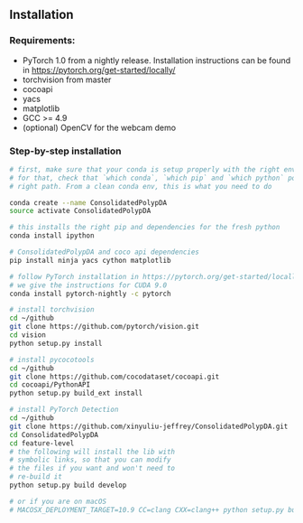 ## Installation

### Requirements:
- PyTorch 1.0 from a nightly release. Installation instructions can be found in https://pytorch.org/get-started/locally/
- torchvision from master
- cocoapi
- yacs
- matplotlib
- GCC >= 4.9
- (optional) OpenCV for the webcam demo


### Step-by-step installation

```bash
# first, make sure that your conda is setup properly with the right environment
# for that, check that `which conda`, `which pip` and `which python` points to the
# right path. From a clean conda env, this is what you need to do

conda create --name ConsolidatedPolypDA
source activate ConsolidatedPolypDA

# this installs the right pip and dependencies for the fresh python
conda install ipython

# ConsolidatedPolypDA and coco api dependencies
pip install ninja yacs cython matplotlib

# follow PyTorch installation in https://pytorch.org/get-started/locally/
# we give the instructions for CUDA 9.0
conda install pytorch-nightly -c pytorch

# install torchvision
cd ~/github
git clone https://github.com/pytorch/vision.git
cd vision
python setup.py install

# install pycocotools
cd ~/github
git clone https://github.com/cocodataset/cocoapi.git
cd cocoapi/PythonAPI
python setup.py build_ext install

# install PyTorch Detection
cd ~/github
git clone https://github.com/xinyuliu-jeffrey/ConsolidatedPolypDA.git
cd ConsolidatedPolypDA
cd feature-level
# the following will install the lib with
# symbolic links, so that you can modify
# the files if you want and won't need to
# re-build it
python setup.py build develop

# or if you are on macOS
# MACOSX_DEPLOYMENT_TARGET=10.9 CC=clang CXX=clang++ python setup.py build develop
```